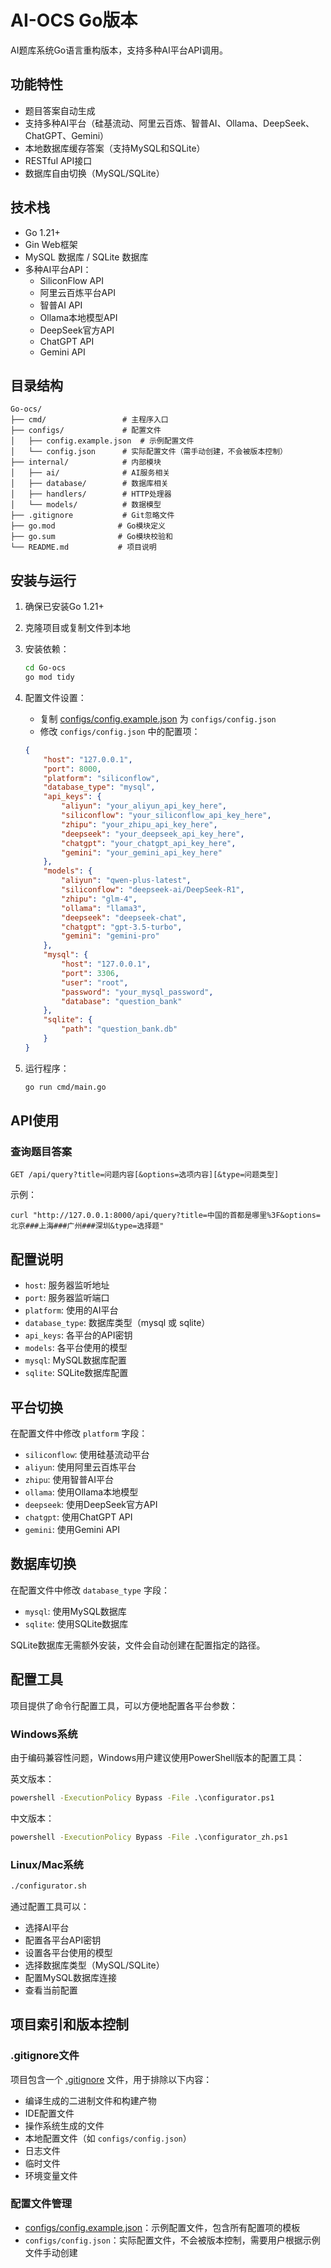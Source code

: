 # AI-OCS Go版本

AI题库系统Go语言重构版本，支持多种AI平台API调用。

## 功能特性

- 题目答案自动生成
- 支持多种AI平台（硅基流动、阿里云百炼、智普AI、Ollama、DeepSeek、ChatGPT、Gemini）
- 本地数据库缓存答案（支持MySQL和SQLite）
- RESTful API接口
- 数据库自由切换（MySQL/SQLite）

## 技术栈

- Go 1.21+
- Gin Web框架
- MySQL 数据库 / SQLite 数据库
- 多种AI平台API：
  - SiliconFlow API
  - 阿里云百炼平台API
  - 智普AI API
  - Ollama本地模型API
  - DeepSeek官方API
  - ChatGPT API
  - Gemini API

## 目录结构

```
Go-ocs/
├── cmd/                 # 主程序入口
├── configs/             # 配置文件
│   ├── config.example.json  # 示例配置文件
│   └── config.json      # 实际配置文件（需手动创建，不会被版本控制）
├── internal/            # 内部模块
│   ├── ai/              # AI服务相关
│   ├── database/        # 数据库相关
│   ├── handlers/        # HTTP处理器
│   └── models/          # 数据模型
├── .gitignore           # Git忽略文件
├── go.mod              # Go模块定义
├── go.sum              # Go模块校验和
└── README.md           # 项目说明
```

## 安装与运行

1. 确保已安装Go 1.21+

2. 克隆项目或复制文件到本地

3. 安装依赖：
   ```bash
   cd Go-ocs
   go mod tidy
   ```

4. 配置文件设置：
   - 复制 [configs/config.example.json](file:///f:/WEB-PR/Go-ocsBase/configs/config.example.json) 为 `configs/config.json`
   - 修改 `configs/config.json` 中的配置项：
   ```json
   {
       "host": "127.0.0.1",
       "port": 8000,
       "platform": "siliconflow",
       "database_type": "mysql",
       "api_keys": {
           "aliyun": "your_aliyun_api_key_here",
           "siliconflow": "your_siliconflow_api_key_here",
           "zhipu": "your_zhipu_api_key_here",
           "deepseek": "your_deepseek_api_key_here",
           "chatgpt": "your_chatgpt_api_key_here",
           "gemini": "your_gemini_api_key_here"
       },
       "models": {
           "aliyun": "qwen-plus-latest",
           "siliconflow": "deepseek-ai/DeepSeek-R1",
           "zhipu": "glm-4",
           "ollama": "llama3",
           "deepseek": "deepseek-chat",
           "chatgpt": "gpt-3.5-turbo",
           "gemini": "gemini-pro"
       },
       "mysql": {
           "host": "127.0.0.1",
           "port": 3306,
           "user": "root",
           "password": "your_mysql_password",
           "database": "question_bank"
       },
       "sqlite": {
           "path": "question_bank.db"
       }
   }
   ```

5. 运行程序：
   ```bash
   go run cmd/main.go
   ```

## API使用

### 查询题目答案

```
GET /api/query?title=问题内容[&options=选项内容][&type=问题类型]
```

示例：
```
curl "http://127.0.0.1:8000/api/query?title=中国的首都是哪里%3F&options=北京###上海###广州###深圳&type=选择题"
```

## 配置说明

- `host`: 服务器监听地址
- `port`: 服务器监听端口
- `platform`: 使用的AI平台
- `database_type`: 数据库类型（mysql 或 sqlite）
- `api_keys`: 各平台的API密钥
- `models`: 各平台使用的模型
- `mysql`: MySQL数据库配置
- `sqlite`: SQLite数据库配置

## 平台切换

在配置文件中修改 `platform` 字段：
- `siliconflow`: 使用硅基流动平台
- `aliyun`: 使用阿里云百炼平台
- `zhipu`: 使用智普AI平台
- `ollama`: 使用Ollama本地模型
- `deepseek`: 使用DeepSeek官方API
- `chatgpt`: 使用ChatGPT API
- `gemini`: 使用Gemini API

## 数据库切换

在配置文件中修改 `database_type` 字段：
- `mysql`: 使用MySQL数据库
- `sqlite`: 使用SQLite数据库

SQLite数据库无需额外安装，文件会自动创建在配置指定的路径。

## 配置工具

项目提供了命令行配置工具，可以方便地配置各平台参数：

### Windows系统
由于编码兼容性问题，Windows用户建议使用PowerShell版本的配置工具：

英文版本：
```cmd
powershell -ExecutionPolicy Bypass -File .\configurator.ps1
```

中文版本：
```cmd
powershell -ExecutionPolicy Bypass -File .\configurator_zh.ps1
```

### Linux/Mac系统
```bash
./configurator.sh
```

通过配置工具可以：
- 选择AI平台
- 配置各平台API密钥
- 设置各平台使用的模型
- 选择数据库类型（MySQL/SQLite）
- 配置MySQL数据库连接
- 查看当前配置

## 项目索引和版本控制

### .gitignore文件
项目包含一个 [.gitignore](file:///f:/WEB-PR/Go-ocsBase/.gitignore) 文件，用于排除以下内容：
- 编译生成的二进制文件和构建产物
- IDE配置文件
- 操作系统生成的文件
- 本地配置文件（如 `configs/config.json`）
- 日志文件
- 临时文件
- 环境变量文件

### 配置文件管理
- [configs/config.example.json](file:///f:/WEB-PR/Go-ocsBase/configs/config.example.json)：示例配置文件，包含所有配置项的模板
- `configs/config.json`：实际配置文件，不会被版本控制，需要用户根据示例文件手动创建